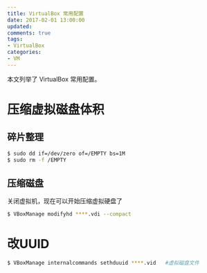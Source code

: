```yaml
---
title: VirtualBox 常用配置
date: 2017-02-01 13:00:00
updated:
comments: true
tags:
- VirtualBox
categories:
- VM
---
```


本文列举了 VirtualBox 常用配置。

<!--more-->

# 压缩虚拟磁盘体积

## 碎片整理

```bash
$ sudo dd if=/dev/zero of=/EMPTY bs=1M
$ sudo rm -f /EMPTY
```

## 压缩磁盘

关闭虚拟机，现在可以开始压缩虚拟硬盘了

```bash
$ VBoxManage modifyhd ****.vdi --compact
```

# 改UUID

```bash
$ VBoxManage internalcommands sethduuid ****.vid   #虚拟磁盘文件
```
